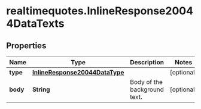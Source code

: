 # realtimequotes.InlineResponse20044DataTexts

## Properties

Name | Type | Description | Notes
------------ | ------------- | ------------- | -------------
**type** | [**InlineResponse20044DataType**](InlineResponse20044DataType.md) |  | [optional] 
**body** | **String** | Body of the background text. | [optional] 


